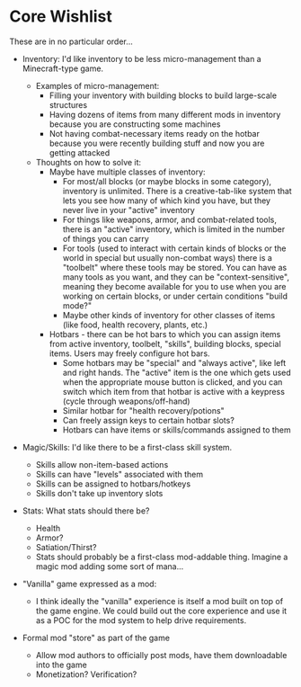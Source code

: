 # Core Wishlist
These are in no particular order...

* Inventory: I'd like inventory to be less micro-management than a Minecraft-type game.
  * Examples of micro-management:
    * Filling your inventory with building blocks to build large-scale structures
    * Having dozens of items from many different mods in inventory because you are constructing some machines
    * Not having combat-necessary items ready on the hotbar because you were recently building stuff and now you are getting attacked
  * Thoughts on how to solve it:
    * Maybe have multiple classes of inventory:
      * For most/all blocks (or maybe blocks in some category), inventory is unlimited. There is a creative-tab-like system that lets you see how many of which kind you have, but they never live in your "active" inventory
      * For things like weapons, armor, and combat-related tools, there is an "active" inventory, which is limited in the number of things you can carry
      * For tools (used to interact with certain kinds of blocks or the world in special but usually non-combat ways) there is a "toolbelt" where these tools may be stored. You can have as many tools as you want, and they can be "context-sensitive", meaning they become available for you to use when you are working on certain blocks, or under certain conditions "build mode?"
      * Maybe other kinds of inventory for other classes of items (like food, health recovery, plants, etc.)
    * Hotbars - there can be hot bars to which you can assign items from active inventory, toolbelt, "skills", building blocks, special items.  Users may freely configure hot bars.
      * Some hotbars may be "special" and "always active", like left and right hands. The "active" item is the one which gets used when the appropriate mouse button is clicked, and you can switch which item from that hotbar is active with a keypress (cycle through weapons/off-hand)
      * Similar hotbar for "health recovery/potions"
      * Can freely assign keys to certain hotbar slots?
      * Hotbars can have items or skills/commands assigned to them

* Magic/Skills: I'd like there to be a first-class skill system.
  * Skills allow non-item-based actions
  * Skills can have "levels" associated with them
  * Skills can be assigned to hotbars/hotkeys
  * Skills don't take up inventory slots

* Stats: What stats should there be?
  * Health
  * Armor?
  * Satiation/Thirst?
  * Stats should probably be a first-class mod-addable thing.  Imagine a magic mod adding some sort of mana...

* "Vanilla" game expressed as a mod:
  * I think ideally the "vanilla" experience is itself a mod built on top of the game engine. We could build out the core experience and use it as a POC for the mod system to help drive requirements.

* Formal mod "store" as part of the game
  * Allow mod authors to officially post mods, have them downloadable into the game
  * Monetization? Verification?